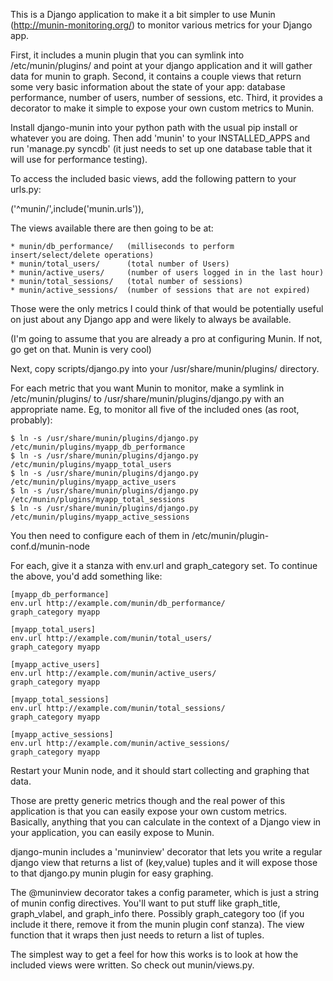 This is a Django application to make it a bit simpler to use 
Munin (http://munin-monitoring.org/) to monitor various metrics
for your Django app. 

First, it includes a munin plugin that you can symlink into
/etc/munin/plugins/ and point at your django application and it will
gather data for munin to graph. Second, it contains a couple views
that return some very basic information about the state of your app:
database performance, number of users, number of sessions, etc. Third,
it provides a decorator to make it simple to expose your own custom
metrics to Munin. 

Install django-munin into your python path with the usual pip install
or whatever you are doing. Then add 'munin' to your INSTALLED_APPS and
run 'manage.py syncdb' (it just needs to set up one database table
that it will use for performance testing). 

To access the included basic views, add the following pattern to your
urls.py: 

   ('^munin/',include('munin.urls')),

The views available there are then going to be at:

    * munin/db_performance/   (milliseconds to perform insert/select/delete operations)
    * munin/total_users/      (total number of Users)
    * munin/active_users/     (number of users logged in in the last hour)
    * munin/total_sessions/   (total number of sessions)
    * munin/active_sessions/  (number of sessions that are not expired)

Those were the only metrics I could think of that would be potentially
useful on just about any Django app and were likely to always be
available. 

(I'm going to assume that you are already a pro at configuring
Munin. If not, go get on that. Munin is very cool)  

Next, copy scripts/django.py into your /usr/share/munin/plugins/
directory. 

For each metric that you want Munin to monitor, make a symlink in
/etc/munin/plugins/ to /usr/share/munin/plugins/django.py with an
appropriate name. Eg, to monitor all five of the included ones (as
root, probably):

    $ ln -s /usr/share/munin/plugins/django.py /etc/munin/plugins/myapp_db_performance
    $ ln -s /usr/share/munin/plugins/django.py /etc/munin/plugins/myapp_total_users
    $ ln -s /usr/share/munin/plugins/django.py /etc/munin/plugins/myapp_active_users
    $ ln -s /usr/share/munin/plugins/django.py /etc/munin/plugins/myapp_total_sessions
    $ ln -s /usr/share/munin/plugins/django.py /etc/munin/plugins/myapp_active_sessions

You then need to configure each of them in
/etc/munin/plugin-conf.d/munin-node

For each, give it a stanza with env.url and graph_category set. To
continue the above, you'd add something like: 

    [myapp_db_performance]
    env.url http://example.com/munin/db_performance/
    graph_category myapp

    [myapp_total_users]
    env.url http://example.com/munin/total_users/
    graph_category myapp

    [myapp_active_users]
    env.url http://example.com/munin/active_users/
    graph_category myapp

    [myapp_total_sessions]
    env.url http://example.com/munin/total_sessions/
    graph_category myapp

    [myapp_active_sessions]
    env.url http://example.com/munin/active_sessions/
    graph_category myapp

Restart your Munin node, and it should start collecting and graphing
that data. 

Those are pretty generic metrics though and the real power of this
application is that you can easily expose your own custom
metrics. Basically, anything that you can calculate in the context of
a Django view in your application, you can easily expose to Munin. 

django-munin includes a 'muninview' decorator that lets you write a
regular django view that returns a list of (key,value) tuples and it
will expose those to that django.py munin plugin for easy graphing. 

The @muninview decorator takes a config parameter, which is just a
string of munin config directives. You'll want to put stuff like
graph_title, graph_vlabel, and graph_info there. Possibly
graph_category too (if you include it there, remove it from the munin
plugin conf stanza). The view function that it wraps then just needs
to return a list of tuples.

The simplest way to get a feel for how this works is to look at how
the included views were written. So check out munin/views.py.  
